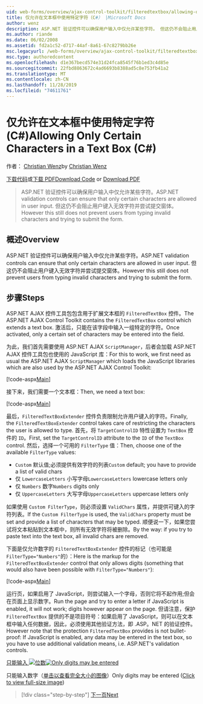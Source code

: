 ```yaml
---
uid: web-forms/overview/ajax-control-toolkit/filteredtextbox/allowing-only-certain-characters-in-a-text-box-cs
title: 仅允许在文本框中使用特定字符（C#） |Microsoft Docs
author: wenz
description: ASP.NET 验证控件可以确保用户输入中仅允许某些字符。 但这仍不会阻止用户键入无效 。
ms.author: riande
ms.date: 06/02/2008
ms.assetid: fd2a1c52-d717-44af-8a61-67c8279bb26e
msc.legacyurl: /web-forms/overview/ajax-control-toolkit/filteredtextbox/allowing-only-certain-characters-in-a-text-box-cs
msc.type: authoredcontent
ms.openlocfilehash: d1e367becd574e31d24fca8545f76b1ed3c4d85e
ms.sourcegitcommit: 22fbd8863672c4ad6693b8388ad5c8e753fb41a2
ms.translationtype: MT
ms.contentlocale: zh-CN
ms.lasthandoff: 11/28/2019
ms.locfileid: "74611761"
---
```

# <a name="allowing-only-certain-characters-in-a-text-box-c"></a><span data-ttu-id="631e8-104">仅允许在文本框中使用特定字符 (C#)</span><span class="sxs-lookup"><span data-stu-id="631e8-104">Allowing Only Certain Characters in a Text Box (C#)</span></span>

<span data-ttu-id="631e8-105">作者： [Christian Wenz](https://github.com/wenz)</span><span class="sxs-lookup"><span data-stu-id="631e8-105">by [Christian Wenz](https://github.com/wenz)</span></span>

<span data-ttu-id="631e8-106">[下载代码](https://download.microsoft.com/download/4/c/2/4c2def7a-0d23-4055-91f9-1f18504167d7/FilteredTextBox0.cs.zip)或[下载 PDF](https://download.microsoft.com/download/b/6/a/b6ae89ee-df69-4c87-9bfb-ad1eb2b23373/filteredtextbox0CS.pdf)</span><span class="sxs-lookup"><span data-stu-id="631e8-106">[Download Code](https://download.microsoft.com/download/4/c/2/4c2def7a-0d23-4055-91f9-1f18504167d7/FilteredTextBox0.cs.zip) or [Download PDF](https://download.microsoft.com/download/b/6/a/b6ae89ee-df69-4c87-9bfb-ad1eb2b23373/filteredtextbox0CS.pdf)</span></span>

> <span data-ttu-id="631e8-107">ASP.NET 验证控件可以确保用户输入中仅允许某些字符。</span><span class="sxs-lookup"><span data-stu-id="631e8-107">ASP.NET validation controls can ensure that only certain characters are allowed in user input.</span></span> <span data-ttu-id="631e8-108">但这仍不会阻止用户键入无效字符并尝试提交窗体。</span><span class="sxs-lookup"><span data-stu-id="631e8-108">However this still does not prevent users from typing invalid characters and trying to submit the form.</span></span>

## <a name="overview"></a><span data-ttu-id="631e8-109">概述</span><span class="sxs-lookup"><span data-stu-id="631e8-109">Overview</span></span>

<span data-ttu-id="631e8-110">ASP.NET 验证控件可以确保用户输入中仅允许某些字符。</span><span class="sxs-lookup"><span data-stu-id="631e8-110">ASP.NET validation controls can ensure that only certain characters are allowed in user input.</span></span> <span data-ttu-id="631e8-111">但这仍不会阻止用户键入无效字符并尝试提交窗体。</span><span class="sxs-lookup"><span data-stu-id="631e8-111">However this still does not prevent users from typing invalid characters and trying to submit the form.</span></span>

## <a name="steps"></a><span data-ttu-id="631e8-112">步骤</span><span class="sxs-lookup"><span data-stu-id="631e8-112">Steps</span></span>

<span data-ttu-id="631e8-113">ASP.NET AJAX 控件工具包包含用于扩展文本框的 `FilteredTextBox` 控件。</span><span class="sxs-lookup"><span data-stu-id="631e8-113">The ASP.NET AJAX Control Toolkit contains the `FilteredTextBox` control which extends a text box.</span></span> <span data-ttu-id="631e8-114">激活后，只能在该字段中输入一组特定的字符。</span><span class="sxs-lookup"><span data-stu-id="631e8-114">Once activated, only a certain set of characters may be entered into the field.</span></span>

<span data-ttu-id="631e8-115">为此，我们首先需要使用 ASP.NET AJAX `ScriptManager`，后者会加载 ASP.NET AJAX 控件工具包也使用的 JavaScript 库：</span><span class="sxs-lookup"><span data-stu-id="631e8-115">For this to work, we first need as usual the ASP.NET AJAX `ScriptManager` which loads the JavaScript libraries which are also used by the ASP.NET AJAX Control Toolkit:</span></span>

[!code-aspx[Main](allowing-only-certain-characters-in-a-text-box-cs/samples/sample1.aspx)]

<span data-ttu-id="631e8-116">接下来，我们需要一个文本框：</span><span class="sxs-lookup"><span data-stu-id="631e8-116">Then, we need a text box:</span></span>

[!code-aspx[Main](allowing-only-certain-characters-in-a-text-box-cs/samples/sample2.aspx)]

<span data-ttu-id="631e8-117">最后，`FilteredTextBoxExtender` 控件负责限制允许用户键入的字符。</span><span class="sxs-lookup"><span data-stu-id="631e8-117">Finally, the `FilteredTextBoxExtender` control takes care of restricting the characters the user is allowed to type.</span></span> <span data-ttu-id="631e8-118">首先，将 `TargetControlID` 特性设置为 `TextBox` 控件的 `ID`。</span><span class="sxs-lookup"><span data-stu-id="631e8-118">First, set the `TargetControlID` attribute to the `ID` of the `TextBox` control.</span></span> <span data-ttu-id="631e8-119">然后，选择一个可用的 `FilterType` 值：</span><span class="sxs-lookup"><span data-stu-id="631e8-119">Then, choose one of the available `FilterType` values:</span></span>

- <span data-ttu-id="631e8-120">`Custom` 默认值;必须提供有效字符的列表</span><span class="sxs-lookup"><span data-stu-id="631e8-120">`Custom` default; you have to provide a list of valid chars</span></span>
- <span data-ttu-id="631e8-121">仅 `LowercaseLetters` 小写字母</span><span class="sxs-lookup"><span data-stu-id="631e8-121">`LowercaseLetters` lowercase letters only</span></span>
- <span data-ttu-id="631e8-122">仅 `Numbers` 数字</span><span class="sxs-lookup"><span data-stu-id="631e8-122">`Numbers` digits only</span></span>
- <span data-ttu-id="631e8-123">仅 `UppercaseLetters` 大写字母</span><span class="sxs-lookup"><span data-stu-id="631e8-123">`UppercaseLetters` uppercase letters only</span></span>

<span data-ttu-id="631e8-124">如果使用 `Custom FilterType`，则必须设置 `ValidChars` 属性，并提供可键入的字符列表。</span><span class="sxs-lookup"><span data-stu-id="631e8-124">If the `Custom FilterType` is used, the `ValidChars` property must be set and provide a list of characters that may be typed.</span></span> <span data-ttu-id="631e8-125">顺便说一下，如果您尝试将文本粘贴到文本框中，则所有无效字符将被删除。</span><span class="sxs-lookup"><span data-stu-id="631e8-125">By the way: if you try to paste text into the text box, all invalid chars are removed.</span></span>

<span data-ttu-id="631e8-126">下面是仅允许数字的 `FilteredTextBoxExtender` 控件的标记（也可能是 `FilterType="Numbers"`的）：</span><span class="sxs-lookup"><span data-stu-id="631e8-126">Here is the markup for the `FilteredTextBoxExtender` control that only allows digits (something that would also have been possible with `FilterType="Numbers"`):</span></span>

[!code-aspx[Main](allowing-only-certain-characters-in-a-text-box-cs/samples/sample3.aspx)]

<span data-ttu-id="631e8-127">运行页，如果启用了 JavaScript，则尝试输入一个字母，否则它将不起作用;但会在页面上显示数字。</span><span class="sxs-lookup"><span data-stu-id="631e8-127">Run the page and try to enter a letter if JavaScript is enabled, it will not work; digits however appear on the page.</span></span> <span data-ttu-id="631e8-128">但请注意，保护 `FilteredTextBox` 提供的不是项目符号：如果启用了 JavaScript，则可以在文本框中输入任何数据，因此，必须使用其他验证方法，即 .ASP。NET 的验证控件。</span><span class="sxs-lookup"><span data-stu-id="631e8-128">However note that the protection `FilteredTextBox` provides is not bullet-proof: If JavaScript is enabled, any data may be entered in the text box, so you have to use additional validation means, i.e. ASP.NET's validation controls.</span></span>

<span data-ttu-id="631e8-129">[只能输入 ![位数](allowing-only-certain-characters-in-a-text-box-cs/_static/image2.png)](allowing-only-certain-characters-in-a-text-box-cs/_static/image1.png)</span><span class="sxs-lookup"><span data-stu-id="631e8-129">[![Only digits may be entered](allowing-only-certain-characters-in-a-text-box-cs/_static/image2.png)](allowing-only-certain-characters-in-a-text-box-cs/_static/image1.png)</span></span>

<span data-ttu-id="631e8-130">只能输入数字（[单击以查看完全大小的图像](allowing-only-certain-characters-in-a-text-box-cs/_static/image3.png)）</span><span class="sxs-lookup"><span data-stu-id="631e8-130">Only digits may be entered ([Click to view full-size image](allowing-only-certain-characters-in-a-text-box-cs/_static/image3.png))</span></span>

> [!div class="step-by-step"]
> [<span data-ttu-id="631e8-131">下一页</span><span class="sxs-lookup"><span data-stu-id="631e8-131">Next</span></span>](allowing-only-certain-characters-in-a-text-box-vb.md)
